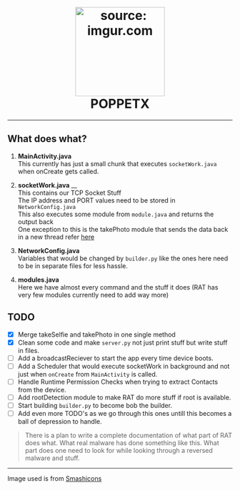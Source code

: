 <h1 align="center">
  <br>
<a href="https://imgur.com/li6jEto"><img src="https://i.imgur.com/li6jEto.png" title="source: imgur.com" width="200" height="200" /></a> 
  <br>
 POPPETX 
</h1>

___
## What does what?

1. **MainActivity.java**
</br> This currently has just a small chunk that executes `socketWork.java` when onCreate gets called. 
  
2. **socketWork.java** __
</br> This contains our TCP Socket Stuff 
</br> The IP address and PORT values need to be stored in `NetworkConfig.java`
</br> This also executes some module from `module.java` and returns the output back
</br> One exception to this is the takePhoto module that sends the data back in a new thread refer [here](https://github.com/0xSagaCity/POPPETX/blob/main/AndroidCode/app/src/main/java/com/poppet/poppetx/modules.java#L149)

3. **NetworkConfig.java**
</br> Variables that would be changed by `builder.py` like the ones here need to be in separate files for less hassle.
5. **modules.java**
</br> Here we have almost every command and the stuff it does (RAT has very few modules currently need to add way more)

## TODO
- [x] Merge takeSelfie and takePhoto in one single method
- [x] Clean some code and make `server.py` not just print stuff but write stuff in files. 
- [ ] Add a broadcastReciever to start the app every time device boots.
- [ ] Add a Scheduler that would execute socketWork in background and not just when `onCreate` from `MainActivity` is called.
- [ ] Handle Runtime Permission Checks when trying to extract Contacts from the device.
- [ ] Add rootDetection module to make RAT do more stuff if root is available.
- [ ] Start building `builder.py` to become bob the builder.
- [ ] Add even more TODO's as we go through this ones untill this becomes a ball of depression to handle.

>There is a plan to write a complete documentation of what part of RAT does what.
>What real malware has done something like this.
>What part does one need to look for while looking through a reversed malware and stuff.
___
<div>Image used is from <a href="https://smashicons.com/" title="Smashicons">Smashicons </a>
